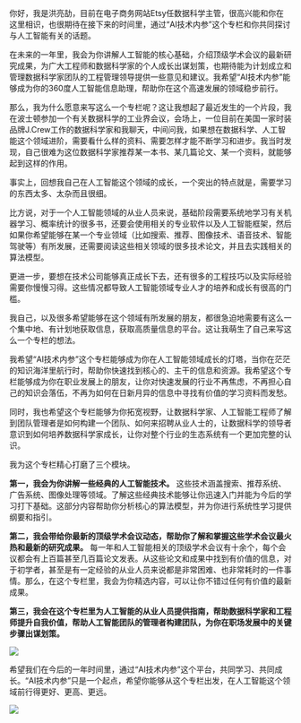 你好，我是洪亮劼，目前在电子商务网站Etsy任数据科学主管，很高兴能和你在这里相识，也很期待在接下来的时间里，通过“AI技术内参”这个专栏和你共同探讨与人工智能有关的话题。

在未来的一年里，我会为你讲解人工智能的核心基础，介绍顶级学术会议的最新研究成果，为广大工程师和数据科学家的个人成长出谋划策，也期待能为计划成立和管理数据科学家团队的工程管理领导提供一些意见和建议。我希望“AI技术内参”能够成为你的360度人工智能信息助理，帮助你在这个高速发展的领域稳步前行。

那么，我为什么愿意来写这么一个专栏呢？这让我想起了最近发生的一个片段，我在波士顿参加一个有关数据科学的工业界会议，会场上，一位目前在美国一家时装品牌J.Crew工作的数据科学家和我聊天，中间问我，如果想在数据科学、人工智能这个领域进阶，需要看什么样的资料、需要怎样才能不断学习和进步。我当时发现，自己很难为这位数据科学家推荐某一本书、某几篇论文、某一个资料，就能够起到这样的作用。

事实上，回想我自己在人工智能这个领域的成长，一个突出的特点就是，需要学习的东西太多、太杂而且很细。

比方说，对于一个人工智能领域的从业人员来说，基础阶段需要系统地学习有关机器学习、概率统计的很多书，还要会使用相关的专业软件以及人工智能框架，然后如果你希望能够在某一个专业领域（比如搜索、推荐、图像技术、语音技术、智能驾驶等）有所发展，还需要阅读这些相关领域的很多技术论文，并且去实践相关的算法模型。

更进一步，要想在技术公司能够真正成长下去，还有很多的工程技巧以及实际经验需要你慢慢习得。这些情况都导致人工智能领域专业人才的培养和成长有很高的门槛。

我自己，以及很多希望能够在这个领域有所发展的朋友，都很急迫地需要有这么一个集中地、有计划地获取信息，获取高质量信息的平台。这让我萌生了自己来写这么一个专栏的想法。

我希望“AI技术内参”这个专栏能够成为你在人工智能领域成长的灯塔，当你在茫茫的知识海洋里航行时，帮助你快速找到核心的、主干的信息和资源。我希望这个专栏能够成为你在职业发展上的朋友，让你对快速发展的行业不再焦虑，不再担心自己的知识会落伍，不再为如何在日新月异的信息中寻找有价值的学习资料而发愁。

同时，我也希望这个专栏能够为你拓宽视野，让数据科学家、人工智能工程师了解到团队管理者是如何构建一个团队、如何来招聘从业人士的，让数据科学的领导者意识到如何培养数据科学家成长，让你对整个行业的生态系统有一个更加完整的认识。

我为这个专栏精心打磨了三个模块。

**第一，我会为你讲解一些经典的人工智能技术。** 这些技术涵盖搜索、推荐系统、广告系统、图像处理等领域。了解这些经典技术能够让你迅速入门并能为今后的学习打下基础。这部分内容帮助你分析核心的算法模型，并为你进行系统性学习提供纲要和指引。

**第二，我会带给你最新的顶级学术会议动态，帮助你了解和掌握这些学术会议最火热和最新的研究成果。** 每一年和人工智能相关的顶级学术会议有十余个，每个会议都会有上百篇甚至几百篇论文发表。从这些论文和成果中找到有价值的信息，对于初学者，甚至是有一定经验的从业人员来说都是非常困难、也非常耗时的一件事情。那么，在这个专栏里，我会为你精选内容，可以让你不错过任何有价值的最新成果。

**第三，我会在这个专栏里为人工智能的从业人员提供指南，帮助数据科学家和工程师提升自我价值，帮助人工智能团队的管理者构建团队，为你在职场发展中的关键步骤出谋划策。**

![](https://static001.geekbang.org/resource/image/5c/08/5c89fe07fe0e5a5f1e4f8491ac592408.jpg)

希望我们在今后的一年时间里，通过“AI技术内参”这个平台，共同学习、共同成长。“AI技术内参”只是一个起点，希望你能够从这个专栏出发，在人工智能这个领域前行得更好、更高、更远。

![](https://static001.geekbang.org/resource/image/ef/b2/efd991ee74e55356bb2776f3d8d375b2.jpg)